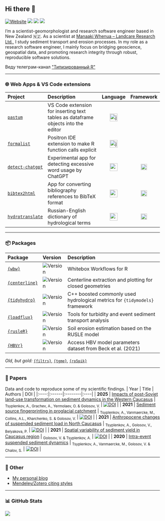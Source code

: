 ## Hi there 👋 <br>

[![Website](https://img.shields.io/website?label=anatolii.nz&url=https%3A%2F%2Fwww.anatolii.nz%2F)](https://www.anatolii.nz/) <a href="https://scholar.google.com/citations?user=IcwW-WAAAAAJ&hl=en"><img src="https://img.shields.io/badge/Google%20Scholar-4285F4?style=flat&logo=googlescholar&logoColor=white"></a> <a href="https://www.researchgate.net/profile/Anatolii-Tsyplenkov"><img src="https://img.shields.io/badge/ResearchGate-00CCBB?style=flat&logo=researchgate&logoColor=white"></a> <a href="https://www.kaggle.com/anatoliitsyplenkov"><img src="https://img.shields.io/badge/Kaggle-20beff?style=flat&logo=Kaggle&logoColor=white"></a>

I’m a scientist-geomorphologist and research software engineer based in New Zealand 🇳🇿.
As a scientist at [Manaaki Whenua – Landcare Research Ltd.](https://www.landcareresearch.co.nz/), I study sediment transport and erosion processes. In my role as a research software engineer, I mainly focus on bridging geoscience, geospatial data, and promoting research integrity through robust, reproducible software solutions.

Веду телеграм-канал ["Типизированный R"](https://t.me/typed_rs)

---

### 🌐 Web Apps & VS Code extensions
| Project | Description | Language | Framework |
|:--------|:------------|:--------:|:---------:|
| [`pastum`](https://github.com/atsyplenkov/pastum) | VS Code extension for inserting text tables as dataframe objects into the editor | <img width="25" height="25" src="https://img.icons8.com/color/48/javascript--v1.png" alt="javascript--v1"/> | |
| [`formalist`](https://github.com/atsyplenkov/formalist) | Positron IDE extension to make R function calls explicit | <img width="25" height="25" src="https://img.icons8.com/color/48/javascript--v1.png" alt="javascript--v1"/> | |
| [`detect-chatgpt`](https://github.com/atsyplenkov/detect-chatgpt) | Experimental app for detecting excessive word usage by ChatGPT | <img width="25" height="25" src="https://img.icons8.com/color/48/python--v1.png" alt="python--v1"/> | <img width="20" height="20" src="https://img.icons8.com/ios-filled/50/streamlit.png" alt="streamlit"/> |
| [`bibtex2html`](https://github.com/atsyplenkov/bibtex2html) | App for converting bibliography references to BibTeX format | <img width="25" height="25" src="https://img.icons8.com/color/48/python--v1.png" alt="python--v1"/> | <img height="20" src="https://shiny.posit.co/images/shiny-solo.png" alt="py-shiny"/> |
| [`hydrotranslate`](https://github.com/atsyplenkov/hydrotranslate) | Russian-English dictionary of hydrological terms | <img width="25" height="25" src="https://img.icons8.com/fluency/48/r-project.png" alt="r-project"/> | <img height="20" src="https://shiny.posit.co/images/shiny-solo.png" alt="r-shiny"/> |


---

### 📦 Packages

| Package | Version | Description |
|:--------|:--------|:-------------|
| [`{wbw}`](https://github.com/atsyplenkov/wbw) | ![Version](https://img.shields.io/github/r-package/v/atsyplenkov/wbw?logo=r&logoColor=276DC3&label=%20&labelColor=white&color=lightgrey) | Whitebox Workflows for R |
| [`{centerline}`](https://github.com/atsyplenkov/centerline) | ![Version](https://img.shields.io/github/r-package/v/atsyplenkov/centerline?logo=r&logoColor=276DC3&label=%20&labelColor=white&color=lightgrey) | Centerline extraction and plotting for closed geometries |
| [`{tidyhydro}`](https://github.com/atsyplenkov/tidyhydro) | ![Version](https://img.shields.io/github/r-package/v/atsyplenkov/tidyhydro?logo=r&logoColor=276DC3&label=%20&labelColor=white&color=lightgrey) | C++ boosted commonly used hydrological metrics for `{tidymodels}` framework |
| [`{loadflux}`](https://github.com/atsyplenkov/loadflux) | ![Version](https://img.shields.io/github/r-package/v/atsyplenkov/loadflux?logo=r&logoColor=276DC3&label=%20&labelColor=white&color=lightgrey) | Tools for turbidity and event sediment transport analysis |
| [`{rusleR}`](https://github.com/atsyplenkov/rusleR) | ![Version](https://img.shields.io/github/r-package/v/atsyplenkov/rusleR?logo=r&logoColor=276DC3&label=%20&labelColor=white&color=lightgrey) | Soil erosion estimation based on the RUSLE model |
| [`{HBVr}`](https://github.com/atsyplenkov/HBVr) | ![Version](https://img.shields.io/github/r-package/v/atsyplenkov/HBVr?logo=r&logoColor=276DC3&label=%20&labelColor=white&color=lightgrey) | Access HBV model parameters dataset from Beck et al. (2021) |

*Old, but gold:*
[`{filtrs}`](https://github.com/atsyplenkov/filtrs), [`{tgme}`](https://github.com/atsyplenkov/tgme), [`{rp5pik}`](https://github.com/atsyplenkov/rp5pik)

---

### 📖 Papers
Data and code to reproduce some of my scientific findings.
| Year | Title | Authors | DOI |
|:----:|:------|:--------|:----|
| **2025** | [Impacts of post-Soviet land-use transformation on sediment dynamics in the Western Caucasus](https://github.com/atsyplenkov/nth-west-caucasus-sediments) | <sub>Tsyplenkov, A., Grachev, A., Yermolaev, O. & Golosov, V. </sub> | [![DOI](https://img.shields.io/badge/doi-10.1016%2Fj.jhydrol.2025.132965-success)](https://www.sciencedirect.com/science/article/pii/S0022169425003038) |
| **2021** | [Sediment source fingerprinting in proglacial catchment](https://github.com/atsyplenkov/djankuat-fingerptinting) | <sub>Tsyplenkov, A., Vanmaercke, M., Collins, A.L., Kharchenko, S. & Golosov, V. </sub> | [![DOI](https://img.shields.io/badge/doi-10.1016%2Fj.catena.2021.105285-success)](https://doi.org/10.1016/j.catena.2021.105285) |
| **2021** | [Anthropocene changes of suspended sediment load in North Caucasus](https://github.com/atsyplenkov/sediment-caucasus-anthropocene) | <sub>Tsyplenkov, A., Golosov, V., Belyakova, P.</sub> | [![DOI](https://img.shields.io/badge/doi-10.1002%2Fhyp.14403-brightgreen)](https://doi.org/10.1002/hyp.14403) |
| **2021** | [Spatial variability of sediment yield in Caucasus region](https://github.com/atsyplenkov/caucasus-sediment-yield2021) | <sub>Golosov, V. & Tsyplenkov, A.</sub> | [![DOI](https://img.shields.io/badge/doi-10.3390%2Fw13223173-brightgreen)](https://doi.org/10.3390/w13223173) |
| **2020** | [Intra-event suspended sediment dynamics](https://github.com/atsyplenkov/intra-event-djankuat) | <sub>Tsyplenkov, A., Vanmaercke, M., Golosov, V. & Chalov, S.</sub> | [![DOI](https://img.shields.io/badge/doi-10.1007%2Fs11368--020--02633--z-brightgreen)](https://doi.org/10.1007/s11368-020-02633-z) |

---

### 🍻 Other
- [My personal blog](https://anatolii.nz/)
- [Mendeley/Zotero citing styles](https://github.com/atsyplenkov/mendeley-citing-styles)

---

### 📊 GitHub Stats
<picture>
  <source
    srcset="https://github-readme-stats.vercel.app/api?username=atsyplenkov&show_icons=true&theme=noctis_minimus"
    media="(prefers-color-scheme: dark)"
  />
  <source
    srcset="https://github-readme-stats.vercel.app/api?username=atsyplenkov&show_icons=true&theme=graywhite"
    media="(prefers-color-scheme: light), (prefers-color-scheme: no-preference)"
  />
  <img src="https://github-readme-stats.vercel.app/api?username=atsyplenkov&show_icons=true" />
</picture>
